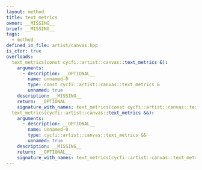 ```yaml
---
layout: method
title: text_metrics
owner: __MISSING__
brief: __MISSING__
tags:
  - method
defined_in_file: artist/canvas.hpp
is_ctor: true
overloads:
  text_metrics(const cycfi::artist::canvas::text_metrics &):
    arguments:
      - description: __OPTIONAL__
        name: unnamed-0
        type: const cycfi::artist::canvas::text_metrics &
        unnamed: true
    description: __MISSING__
    return: __OPTIONAL__
    signature_with_names: text_metrics(const cycfi::artist::canvas::text_metrics &)
  text_metrics(cycfi::artist::canvas::text_metrics &&):
    arguments:
      - description: __OPTIONAL__
        name: unnamed-0
        type: cycfi::artist::canvas::text_metrics &&
        unnamed: true
    description: __MISSING__
    return: __OPTIONAL__
    signature_with_names: text_metrics(cycfi::artist::canvas::text_metrics &&)
---
```

